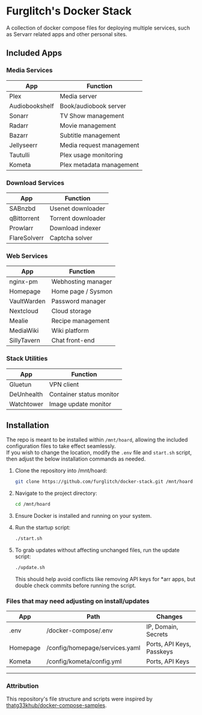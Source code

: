 # Furglitch's Docker Stack

A collection of docker compose files for deploying multiple services, such as Servarr related apps and other personal sites.


## Included Apps

### Media Services

| App            | Function                     |
|----------------|------------------------------|
| Plex           | Media server                 |
| Audiobookshelf | Book/audiobook server        |
| Sonarr         | TV Show management           |
| Radarr         | Movie management             |
| Bazarr         | Subtitle management          |
| Jellyseerr     | Media request management     |
| Tautulli       | Plex usage monitoring        |
| Kometa         | Plex metadata management     |

### Download Services

| App            | Function                     |
|----------------|------------------------------|
| SABnzbd        | Usenet downloader            |
| qBittorrent    | Torrent downloader           |
| Prowlarr       | Download indexer             |
| FlareSolverr   | Captcha solver               |

### Web Services

| App            | Function                     |
|----------------|------------------------------|
| nginx-pm       | Webhosting manager           |
| Homepage       | Home page / Sysmon           |
| VaultWarden    | Password manager             |
| Nextcloud      | Cloud storage                |
| Mealie         | Recipe management            |
| MediaWiki      | Wiki platform                |
| SillyTavern    | Chat front-end               |

### Stack Utilities

| App            | Function                     |
|----------------|------------------------------|
| Gluetun        | VPN client                   |
| DeUnhealth     | Container status monitor     |
| Watchtower     | Image update monitor         |

## Installation

The repo is meant to be installed within `/mnt/hoard`, allowing the included configuration files to take effect seamlessly.<br/>
If you wish to change the location, modify the `.env` file and `start.sh` script, then adjust the below installation commands as needed.

1. Clone the repository into /mnt/hoard:
	 ```bash
	 git clone https://github.com/furglitch/docker-stack.git /mnt/hoard
	 ```

2. Navigate to the project directory:
	 ```bash
	 cd /mnt/hoard
	 ```

3. Ensure Docker is installed and running on your system.

4. Run the startup script:
	 ```bash
	 ./start.sh
	 ```

5. To grab updates without affecting unchanged files, run the update script:
	 ```bash
	 ./update.sh
	 ```
	 This should help avoid conflicts like removing API keys for *arr apps, but double check commits before running the script.

### Files that may need adjusting on install/updates

| App      | Path                           | Changes                   |
|----------|--------------------------------|---------------------------|
| .env     | /docker-compose/.env           | IP, Domain, Secrets       |
| Homepage | /config/homepage/services.yaml | Ports, API Keys, Passkeys |
| Kometa   | /config/kometa/config.yml      | Ports, API Keys           |

---

### Attribution
This repository's file structure and scripts were inspired by [thatg33khub/docker-compose-samples](https://github.com/thatg33khub/docker-compose-samples).
